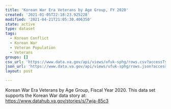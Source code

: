 ```yaml
---
title: 'Korean War Era Veterans by Age Group, FY 2020'
created: '2021-01-05T22:18:23.925228'
modified: '2021-04-21T21:05:30.406350'
state: active
type: dataset
tags:
  - Korean Conflict
  - Korean War
  - Veteran Population
  - Veterans
groups: []
csv_url: 'https://www.data.va.gov/api/views/ufuk-sphg/rows.csv?accessType=DOWNLOAD'
json_url: 'https://www.data.va.gov/api/views/ufuk-sphg/rows.json?accessType=DOWNLOAD'
layout: post

---
```

Korean War Era Veterans by Age Group, Fiscal Year 2020. This data set supports the Korean War data story at: https://www.datahub.va.gov/stories/s/7wja-85c3
